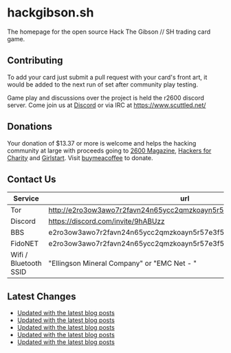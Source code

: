 # hackgibson.sh
The homepage for the open source Hack The Gibson // SH trading card game.


## Contributing

To add your card just submit a pull request with your card's front art, it would be added to the next run of set after community play testing.

Game play and discussions over the project is held the r2600 discord server. Come join us at [Discord](https://discord.com/invite/9hABUzz) or via IRC at https://www.scuttled.net/


## Donations

Your donation of $13.37 or more is welcome and helps the hacking community at large with proceeds going to [2600 Magazine](https://2600.com/), [Hackers for Charity](https://hackersforcharity.org) and [Girlstart](https://girlstart.org).  Visit [buymeacoffee](https://www.buymeacoffee.com/hackgibson.sh) to donate.


## Contact Us

Service | url
-|-
Tor | http://e2ro3ow3awo7r2favn24n65ycc2qmzkoayn5r57e3f56nvjwdcgg32ad.onion
Discord | https://discord.com/invite/9hABUzz
BBS | e2ro3ow3awo7r2favn24n65ycc2qmzkoayn5r57e3f56nvjwdcgg32ad.onion:23
FidoNET | e2ro3ow3awo7r2favn24n65ycc2qmzkoayn5r57e3f56nvjwdcgg32ad.onion:24554
Wifi / Bluetooth SSID | "Ellingson Mineral Company" or "EMC Net - <fidonet address>"

## Latest Changes
<!-- BLOG-POST-LIST:START -->
- [Updated with the latest blog posts](https://github.com/DFW2600/hackgibson.sh/commit/3346f2384e4af788b6d51f75eb766e34d81b96f4)
- [Updated with the latest blog posts](https://github.com/DFW2600/hackgibson.sh/commit/809afca40751484a219b43f450242a4a0db08e09)
- [Updated with the latest blog posts](https://github.com/DFW2600/hackgibson.sh/commit/0ebc60fbdcd6283c225050d114c3db593f0ef567)
- [Updated with the latest blog posts](https://github.com/DFW2600/hackgibson.sh/commit/d06b66084f181017287f7f10211bc353b8cda5ea)
- [Updated with the latest blog posts](https://github.com/DFW2600/hackgibson.sh/commit/d9dee8a8ad88519d13c5c4c6709817c18dda34a7)
<!-- BLOG-POST-LIST:END -->
